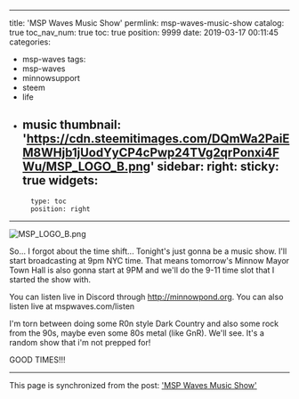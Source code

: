 
---
title: 'MSP Waves Music Show'
permlink: msp-waves-music-show
catalog: true
toc_nav_num: true
toc: true
position: 9999
date: 2019-03-17 00:11:45
categories:
- msp-waves
tags:
- msp-waves
- minnowsupport
- steem
- life
- music
thumbnail: 'https://cdn.steemitimages.com/DQmWa2PaiEM8WHjb1jUodYyCP4cPwp24TVg2qrPonxi4FWu/MSP_LOGO_B.png'
sidebar:
    right:
        sticky: true
widgets:
    -
        type: toc
        position: right
---


![MSP_LOGO_B.png](https://cdn.steemitimages.com/DQmWa2PaiEM8WHjb1jUodYyCP4cPwp24TVg2qrPonxi4FWu/MSP_LOGO_B.png)

So... I forgot about the time shift... Tonight's just gonna be a music show.  I'll start broadcasting at 9pm NYC time.  That means tomorrow's Minnow Mayor Town Hall is also gonna start at 9PM and we'll do the 9-11 time slot that I started the show with.

You can listen live in Discord through http://minnowpond.org.  You can also listen live at mspwaves.com/listen


I'm torn between doing some R0n style Dark Country and also some rock from the 90s, maybe even some 80s metal (like GnR).  We'll see.  It's a random show that i'm not prepped for!  

GOOD TIMES!!!

- - -

This page is synchronized from the post: ['MSP Waves Music Show'](https://steemit.com/@aggroed/msp-waves-music-show)
